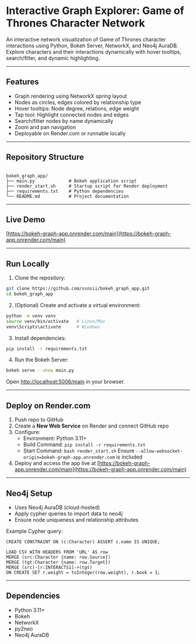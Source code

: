 # Interactive Graph Explorer: Game of Thrones Character Network

An interactive network visualization of Game of Thrones character interactions using Python, Bokeh Server, NetworkX, and Neo4j AuraDB. Explore characters and their interactions dynamically with hover tooltips, search/filter, and dynamic highlighting.

---

## Features

- Graph rendering using NetworkX spring layout  
- Nodes as circles, edges colored by relationship type  
- Hover tooltips: Node degree, relations, edge weight  
- Tap tool: Highlight connected nodes and edges  
- Search/filter nodes by name dynamically  
- Zoom and pan navigation  
- Deployable on Render.com or runnable locally  

---

## Repository Structure

```

bokeh_graph_app/
├── main.py             # Bokeh application script
├── render_start.sh     # Startup script for Render deployment
├── requirements.txt    # Python dependencies
└── README.md           # Project documentation

````

---

## Live Demo

[https://bokeh-graph-app.onrender.com/main](https://bokeh-graph-app.onrender.com/main)

---

## Run Locally

1. Clone the repository:

```bash
git clone https://github.com/ssnsii/bokeh_graph_app.git
cd bokeh_graph_app
````

2. (Optional) Create and activate a virtual environment:

```bash
python -m venv venv
source venv/bin/activate   # Linux/Mac
venv\Scripts\activate      # Windows
```

3. Install dependencies:

```bash
pip install -r requirements.txt
```

4. Run the Bokeh Server:

```bash
bokeh serve --show main.py
```

Open [http://localhost:5006/main](http://localhost:5006/main) in your browser.

---

## Deploy on Render.com

1. Push repo to GitHub
2. Create a **New Web Service** on Render and connect GitHub repo
3. Configure:
   * Environment: Python 3.11+
   * Build Command: `pip install -r requirements.txt`
   * Start Command: `bash render_start.sh`
     Ensure `--allow-websocket-origin=bokeh-graph-app.onrender.com` is included
4. Deploy and access the app live at [https://bokeh-graph-app.onrender.com/main](https://bokeh-graph-app.onrender.com/main)

---

## Neo4j Setup

* Uses Neo4j AuraDB (cloud-hosted)
* Apply cypher queries to import data to neo4j 
* Ensure node uniqueness and relationship attributes

Example Cypher query:

```cypher
CREATE CONSTRAINT ON (c:Character) ASSERT c.name IS UNIQUE;

LOAD CSV WITH HEADERS FROM 'URL' AS row
MERGE (src:Character {name: row.Source})
MERGE (tgt:Character {name: row.Target})
MERGE (src)-[r:INTERACTS1]->(tgt)
ON CREATE SET r.weight = toInteger(row.weight), r.book = 1;
```

---

## Dependencies

* Python 3.11+
* Bokeh
* NetworkX
* py2neo
* Neo4j AuraDB
